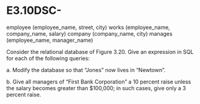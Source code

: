 # E3.10DSC-



employee (employee_name, street, city)
works (employee_name, company_name, salary)
company (company_name, city)
manages (employee_name, manager_name)


Consider the relational database of Figure 3.20. Give an expression in SQL for each of the following queries:

a. Modify the database so that “Jones” now lives in “Newtown”.

b. Give all managers of “First Bank Corporation” a 10 percent raise unless the salary becomes greater than $100,000; in such cases, give only a 3 percent raise.